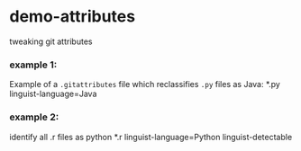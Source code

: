 # demo-attributes
tweaking git attributes


### example 1:
Example of a `.gitattributes` file which reclassifies `.py` files as Java:
*.py linguist-language=Java

### example 2:
identify all .r files as python
*.r linguist-language=Python linguist-detectable
